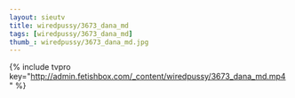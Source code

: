 ```yaml
--- 
layout: sieutv
title: wiredpussy/3673_dana_md
tags: [wiredpussy/3673_dana_md]
thumb_: wiredpussy/3673_dana_md.jpg
---
```

{% include tvpro key="http://admin.fetishbox.com/_content/wiredpussy/3673_dana_md.mp4" %} 
